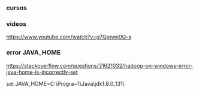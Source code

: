 ### cursos


### videos
https://www.youtube.com/watch?v=g7Qpnmi0Q-s

### error JAVA_HOME
https://stackoverflow.com/questions/31621032/hadoop-on-windows-error-java-home-is-incorrectly-set

set JAVA_HOME=C:\Progra~1\Java\jdk1.8.0_131\